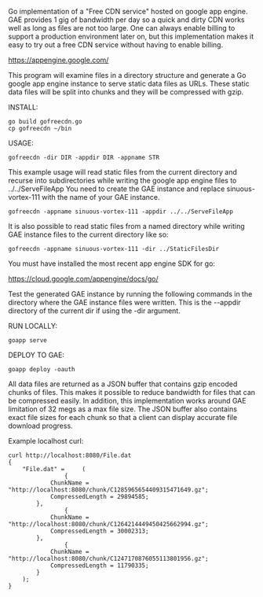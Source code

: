 Go implementation of a "Free CDN service" hosted on google app engine. GAE provides 1 gig of
bandwidth per day so a quick and dirty CDN works well as long as files are not too large.
One can always enable billing to support a production environment later on, but this
implementation makes it easy to try out a free CDN service without having to enable billing.

https://appengine.google.com/

This program will examine files in a directory structure and generate a Go google app engine
instance to serve static data files as URLs. These static data files will be split into chunks
and they will be compressed with gzip.

INSTALL:

	go build gofreecdn.go
	cp gofreecdn ~/bin

USAGE:

	gofreecdn -dir DIR -appdir DIR -appname STR

This example usage will read static files from the current directory and recurse
into subdirectories while writing the google app engine files to ../../ServeFileApp
You need to create the GAE instance and replace sinuous-vortex-111 with the name
of your GAE instance.

	gofreecdn -appname sinuous-vortex-111 -appdir ../../ServeFileApp

It is also possible to read static files from a named directory while writing
GAE instance files to the current directory like so:

	gofreecdn -appname sinuous-vortex-111 -dir ../StaticFilesDir

You must have installed the most recent app engine SDK for go:

https://cloud.google.com/appengine/docs/go/

Test the generated GAE instance by running the following commands in the
directory where the GAE instance files were written. This is the --appdir
directory of the current dir if using the -dir argument.

RUN LOCALLY:

	goapp serve

DEPLOY TO GAE:

	goapp deploy -oauth

All data files are returned as a JSON buffer that contains gzip encoded chunks
of files. This makes it possible to reduce bandwidth for files that can be
compressed easily. In addition, this implementation works around GAE limitation
of 32 megs as a max file size. The JSON buffer also contains exact file sizes
for each chunk so that a client can display accurate file download progress.

Example localhost curl:

	curl http://localhost:8080/File.dat
	{
    	"File.dat" =     (
                	{
            	ChunkName = "http://localhost:8080/chunk/C1285965654409315471649.gz";
            	CompressedLength = 29894585;
        	},
                	{
            	ChunkName = "http://localhost:8080/chunk/C1264214449450425662994.gz";
            	CompressedLength = 30002313;
        	},
                	{
            	ChunkName = "http://localhost:8080/chunk/C1247170876055113801956.gz";
            	CompressedLength = 11790335;
        	}
    	);
	}


